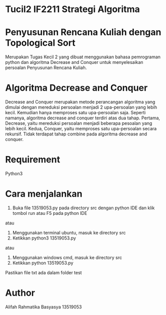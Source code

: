 # Tucil2 IF2211 Strategi Algoritma

# Penyusunan Rencana Kuliah dengan Topological Sort
Merupakan Tugas Kecil 2 yang dibuat menggunakan bahasa pemrograman python dan algoritma Decrease and Conquer untuk menyelesaikan persoalan Penyusunan Rencana Kuliah.

# Algoritma Decrease and Conquer
Decrease and Conquer merupakan metode perancangan algoritma yang dimulai dengan mereduksi persoalan menjadi 2 upa-persoalan yang lebih kecil. Kemudian hanya memproses satu upa-persoalan saja. Seperti namanya, algoritma decrease and conquer terdiri atas dua tahap. Pertama, Decrease, yaitu mereduksi persoalan menjadi beberapa pesoalan yang lebih kecil. Kedua, Conquer, yaitu memproses satu upa-persoalan secara rekursif. Tidak terdapat tahap combine pada algoritma decrease and conquer.

# Requirement
Python3

# Cara menjalankan
1. Buka file 13519053.py pada directory src dengan python IDE dan klik tombol run atau F5 pada python IDE

atau

1. Menggunakan terminal ubuntu, masuk ke directory src
2. Ketikkan python3 13519053.py

atau

1. Menggunakan windows cmd, masuk ke directory src
2. Ketikkan python 13519053.py

Pastikan file txt ada dalam folder test

# Author
Alifah Rahmatika Basyasya 13519053
